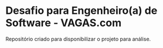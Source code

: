 # Desafio para Engenheiro(a) de Software - VAGAS.com
Repositório criado para disponibilizar o projeto para análise.


